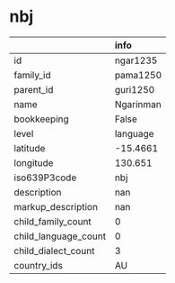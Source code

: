 # nbj
|                      | info      |
|:---------------------|:----------|
| id                   | ngar1235  |
| family_id            | pama1250  |
| parent_id            | guri1250  |
| name                 | Ngarinman |
| bookkeeping          | False     |
| level                | language  |
| latitude             | -15.4661  |
| longitude            | 130.651   |
| iso639P3code         | nbj       |
| description          | nan       |
| markup_description   | nan       |
| child_family_count   | 0         |
| child_language_count | 0         |
| child_dialect_count  | 3         |
| country_ids          | AU        |